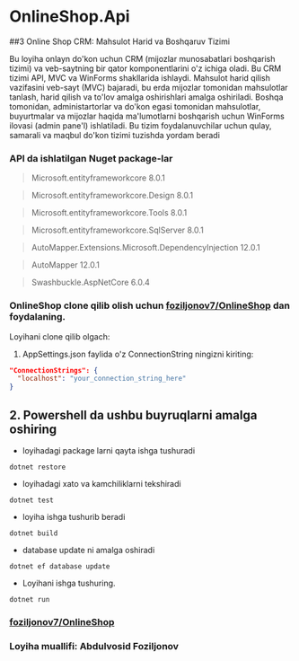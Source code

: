# OnlineShop.Api


##3 Online Shop CRM: Mahsulot Harid va Boshqaruv Tizimi


 Bu loyiha onlayn do'kon uchun CRM (mijozlar munosabatlari boshqarish tizimi) va veb-saytning bir qator komponentlarini o'z ichiga oladi. Bu CRM tizimi API, MVC va WinForms shakllarida ishlaydi. Mahsulot harid qilish vazifasini veb-sayt (MVC) bajaradi, bu erda mijozlar tomonidan mahsulotlar tanlash, harid qilish va to'lov amalga oshirishlari amalga oshiriladi. Boshqa tomonidan, administartorlar va do'kon egasi tomonidan mahsulotlar, buyurtmalar va mijozlar haqida ma'lumotlarni boshqarish uchun WinForms ilovasi (admin pane'l) ishlatiladi. Bu tizim foydalanuvchilar uchun qulay, samarali va maqbul do'kon tizimi tuzishda yordam beradi



### API da ishlatilgan Nuget package-lar


> Microsoft.entityframeworkcore 8.0.1


> Microsoft.entityframeworkcore.Design 8.0.1


> Microsoft.entityframeworkcore.Tools 8.0.1


> Microsoft.entityframeworkcore.SqlServer 8.0.1


> AutoMapper.Extensions.Microsoft.DependencyInjection 12.0.1


> AutoMapper 12.0.1


> Swashbuckle.AspNetCore 6.0.4

### OnlineShop clone qilib olish uchun [foziljonov7/OnlineShop](https://github.com/foziljonov7/OnlineShop.git) dan foydalaning.

Loyihani clone qilib olgach:

1. AppSettings.json faylida o'z ConnectionString ningizni kiriting:

```json
"ConnectionStrings": {
  "localhost": "your_connection_string_here"
}
```


## 2. Powershell da ushbu buyruqlarni amalga oshiring

- loyihadagi package larni qayta ishga tushuradi

```
dotnet restore
```

- loyihadagi xato va kamchiliklarni tekshiradi

```
dotnet test
```

- loyiha ishga tushurib beradi

```
dotnet build
```

- database update ni amalga oshiradi

```
dotnet ef database update
```


-  Loyihani ishga tushuring.

```
dotnet run
```


### [foziljonov7/OnlineShop](https://github.com/foziljonov7/OnlineShop)
### Loyiha muallifi: Abdulvosid Foziljonov
